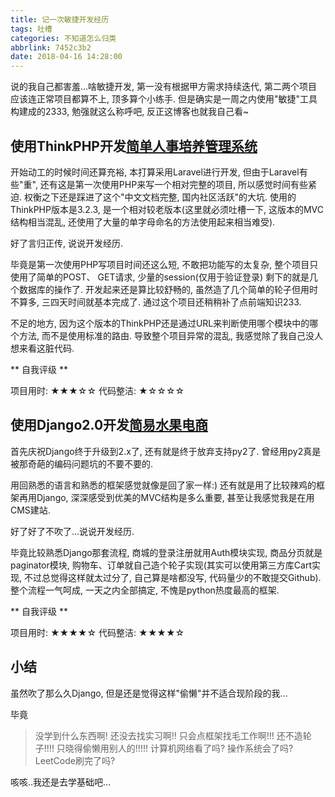 ```yaml
---
title: 记一次敏捷开发经历
tags: 吐槽
categories: 不知道怎么归类
abbrlink: 7452c3b2
date: 2018-04-16 14:28:00
---
```


说的我自己都害羞...啥敏捷开发, 第一没有根据甲方需求持续迭代, 第二两个项目应该连正常项目都算不上, 顶多算个小练手. 但是确实是一周之内使用"敏捷"工具构建成的2333, 勉强就这么称呼吧, 反正这博客也就我自己看~

## 使用ThinkPHP开发[简单人事培养管理系统](https://github.com/EwdAger/sample-training-system)

开始动工的时候时间还算充裕, 本打算采用Laravel进行开发, 但由于Laravel有些"重", 还有这是第一次使用PHP来写一个相对完整的项目, 所以感觉时间有些紧迫. 权衡之下还是踩进了这个"中文文档完整, 国内社区活跃"的大坑. 使用的ThinkPHP版本是3.2.3, 是一个相对较老版本(这里就必须吐槽一下, 这版本的MVC结构相当混乱, 还使用了大量的单字母命名的方法使用起来相当难受). 

好了言归正传, 说说开发经历. 

毕竟是第一次使用PHP写项目时间还这么短, 不敢把功能写的太复杂, 整个项目只使用了简单的POST、 GET请求, 少量的session(仅用于验证登录) 剩下的就是几个数据库的操作了. 开发起来还是算比较舒畅的, 虽然造了几个简单的轮子但用时不算多, 三四天时间就基本完成了. 通过这个项目还稍稍补了点前端知识233.

不足的地方, 因为这个版本的ThinkPHP还是通过URL来判断使用哪个模块中的哪个方法, 而不是使用标准的路由. 导致整个项目异常的混乱, 我感觉除了我自己没人想来看这脏代码. 

** 自我评级 **

项目用时: ★★★☆☆
代码整洁: ★☆☆☆☆



## 使用Django2.0开发[简易水果电商](https://github.com/EwdAger/fruit-eshop)

首先庆祝Django终于升级到2.x了, 还有就是终于放弃支持py2了. 曾经用py2真是被那奇葩的编码问题坑的不要不要的. 

用回熟悉的语言和熟悉的框架感觉就像是回了家一样:) 还有就是用了比较辣鸡的框架再用Django, 深深感受到优美的MVC结构是多么重要, 甚至让我感觉我是在用CMS建站. 

好了好了不吹了...说说开发经历.

毕竟比较熟悉Django那套流程, 商城的登录注册就用Auth模块实现, 商品分页就是paginator模块, 购物车、订单就自己造个轮子实现(其实可以使用第三方库Cart实现, 不过总觉得这样就太过分了, 自己算是啥都没写, 代码量少的不敢提交Github). 整个流程一气呵成, 一天之内全部搞定, 不愧是python热度最高的框架. 

** 自我评级 **

项目用时: ★★★★☆
代码整洁: ★★★★☆

## 小结

虽然吹了那么久Django, 但是还是觉得这样"偷懒"并不适合现阶段的我...

毕竟

> 没学到什么东西啊!
> 还没去找实习啊!!
> 只会点框架找毛工作啊!!!
> 还不造轮子!!!!
> 只晓得偷懒用别人的!!!!!
> 计算机网络看了吗? 操作系统会了吗? LeetCode刷完了吗? 

咳咳..我还是去学基础吧...